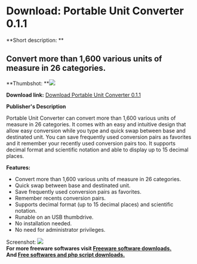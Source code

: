 # Download: Portable Unit Converter 0.1.1

**Short description: **

## Convert more than 1,600 various units of measure in 26 categories.

  
**Thumbshot: **![](http://www.freewarefiles.com/screenshot/portunitcvtr_md.jpg)   
  
**Download link:** [Download Portable Unit Converter 0.1.1](http://freesoftwares.boysofts.com/Portable-Unit-Converter_program_73842.html)  
  

**Publisher's Description**  
  

Portable Unit Converter can convert more than 1,600 various units of measure
in 26 categories. It comes with an easy and intuitive design that allow easy
conversion while you type and quick swap between base and destinated unit. You
can save frequently used conversion pairs as favorites and it remember your
recently used conversion pairs too. It supports decimal format and scientific
notation and able to display up to 15 decimal places.

**Features:**

  * Convert more than 1,600 various units of measure in 26 categories. 
  * Quick swap between base and destinated unit. 
  * Save frequently used conversion pairs as favorites. 
  * Remember recents conversion pairs. 
  * Supports decimal format (up to 15 decimal places) and scientific notation. 
  * Runable on an USB thumbdrive. 
  * No installation needed. 
  * No need for administrator privileges. 

  
  
Screenshot: ![](http://www.freewarefiles.com/screenshot/portunitcvtr.jpg)  
**For more freeware softwares visit [Freeware software downloads.](http://freesoftwares.boysofts.com/)**   
**And [Free softwares and php script downloads.](http://www.boysofts.com/)**

